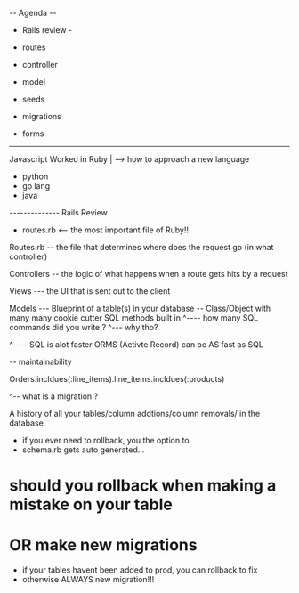 -- Agenda --

- Rails review - 

- routes
- controller
- model
- seeds
- migrations
- forms 


-----

Javascript 
Worked in Ruby
|
--> how to approach a new language
 - python
 - go lang
 - java

-------------- Rails Review

- routes.rb <-- the most important file of Ruby!!

Routes.rb -- the file that determines where does the request go
(in what controller)

Controllers -- the logic of what happens when a route gets hits by
a request

Views --- the UI that is sent out to the client 

Models --- Blueprint of a table(s) in your database
        -- Class/Object with many many cookie cutter SQL methods built in
   ^---- how many SQL commands did you write ?
                    ^--- why tho?

^---- SQL is alot faster
ORMS (Activte Record) can be AS fast as SQL

-- maintainability


Orders.incldues(:line_items).line_items.incldues(:products)
                     


^-- what is a migration ?

A history of all your tables/column addtions/column removals/ in the database

- if you ever need to rollback, you the option to
- schema.rb gets auto generated... 


# should you rollback when making a mistake on your table
# OR make new migrations

- if your tables havent been added to prod, you can rollback to fix
- otherwise ALWAYS new migration!!!